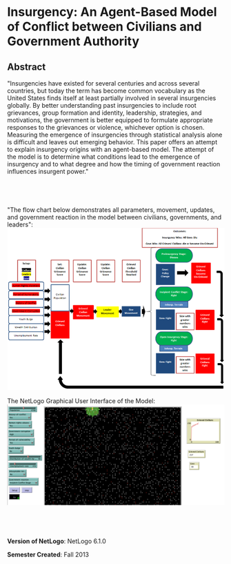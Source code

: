 # Insurgency:  An Agent-Based Model of Conflict between Civilians and Government Authority

## Abstract 

"Insurgencies have existed for several centuries and across several countries, but today the term has become common vocabulary as the United States finds itself at least partially involved in several insurgencies globally.  By better understanding past insurgencies to include root grievances, group formation and identity, leadership, strategies, and motivations, the government is better equipped to formulate appropriate responses to the grievances or violence, whichever option is chosen.  Measuring the emergence of insurgencies through statistical analysis alone is difficult and leaves out emerging behavior.  This paper offers an attempt to explain insurgency origins with an agent-based model.   The attempt of the model is to determine what conditions lead to the emergence of insurgency and to what degree and how the timing of government reaction influences insurgent power."

## &nbsp;
"The flow chart below demonstrates all parameters, movement, updates, and government reaction in the model between civilians, governments, and leaders":
![Flowchart](FlowChart.png)


The NetLogo Graphical User Interface of the Model: 
![The NetLogo Graphical User Interface](GUI.png)

## &nbsp;

**Version of NetLogo**: NetLogo 6.1.0

**Semester Created**: Fall 2013

